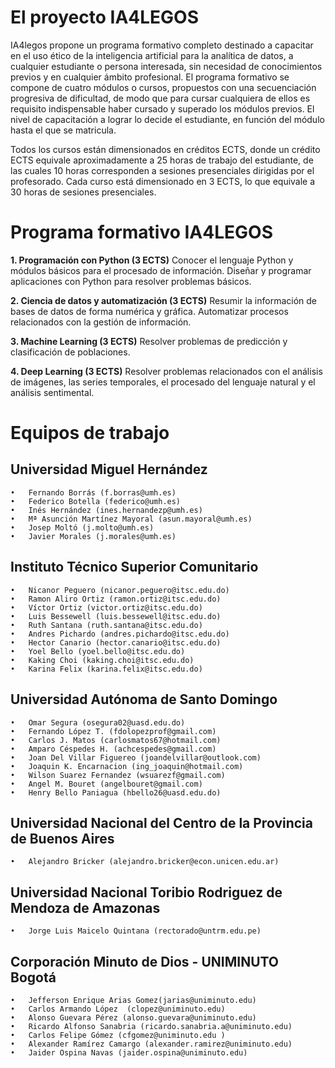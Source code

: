 # El proyecto IA4LEGOS

IA4legos propone un programa formativo completo destinado a capacitar en el uso ético de la inteligencia artificial para la analítica de datos, a cualquier estudiante o persona interesada, sin necesidad de conocimientos previos y en cualquier ámbito profesional. El programa formativo se compone de cuatro módulos o cursos, propuestos con una secuenciación progresiva de dificultad, de modo que para cursar cualquiera de ellos es requisito indispensable haber cursado y superado los módulos previos. El nivel de capacitación a lograr lo decide el estudiante, en función del módulo hasta el que se matricula.

Todos los cursos están dimensionados en créditos ECTS, donde un crédito ECTS equivale aproximadamente a 25 horas de trabajo del estudiante, de las cuales 10 horas corresponden a sesiones presenciales dirigidas por el profesorado. Cada curso está dimensionado en 3 ECTS, lo que equivale a 30 horas de sesiones presenciales.


# Programa formativo IA4LEGOS

**1. Programación con Python (3 ECTS)**
Conocer el lenguaje Python y módulos básicos para el procesado de información. Diseñar y programar aplicaciones con Python para resolver problemas básicos. 


**2. Ciencia de datos y automatización (3 ECTS)**
Resumir la información de bases de datos de forma numérica y gráfica. Automatizar procesos relacionados con la gestión de información.


**3. Machine Learning (3 ECTS)**
Resolver problemas de predicción y clasificación de poblaciones.


**4. Deep Learning (3 ECTS)**
Resolver problemas relacionados con el análisis de imágenes, las series temporales, el procesado del lenguaje natural y el análisis sentimental.

# Equipos de trabajo 

## Universidad Miguel Hernández

	•	Fernando Borrás (f.borras@umh.es)
	•	Federico Botella (federico@umh.es)
	•	Inés Hernández (ines.hernandezp@umh.es)
	•	Mª Asunción Martínez Mayoral (asun.mayoral@umh.es)
	•	Josep Moltó (j.molto@umh.es)
	•	Javier Morales (j.morales@umh.es)

## Instituto Técnico Superior Comunitario

	•	Nicanor Peguero (nicanor.peguero@itsc.edu.do)
	•	Ramon Aliro Ortiz (ramon.ortiz@itsc.edu.do)
	•	Víctor Ortiz (victor.ortiz@itsc.edu.do)
	•	Luis Bessewell (luis.bessewell@itsc.edu.do)
	•	Ruth Santana (ruth.santana@itsc.edu.do)
	•	Andres Pichardo (andres.pichardo@itsc.edu.do)
	•	Hector Canario (hector.canario@itsc.edu.do)
	•	Yoel Bello (yoel.bello@itsc.edu.do)
	•	Kaking Choi (kaking.choi@itsc.edu.do)   
	•	Karina Felix (karina.felix@itsc.edu.do)

 
 ## Universidad Autónoma de Santo Domingo
	
 	•	Omar Segura (osegura02@uasd.edu.do)
  	•	Fernando López T. (fdolopezprof@gmail.com)
	•	Carlos J. Matos	(carlosmatos67@hotmail.com)
	•	Amparo Céspedes H. (achcespedes@gmail.com)
	•	Joan Del Villar Figuereo (joandelvillar@outlook.com)
	•	Joaquin K. Encarnacion (ing_joaquin@hotmail.com)
	•	Wilson Suarez Fernandez	(wsuarezf@gmail.com)
	•	Angel M. Bouret (angelbouret@gmail.com)
	•	Henry Bello Paniagua (hbello26@uasd.edu.do)


## Universidad Nacional del Centro de la Provincia de Buenos Aires

	•	Alejandro Bricker (alejandro.bricker@econ.unicen.edu.ar)

 ## Universidad Nacional Toribio Rodriguez de Mendoza de Amazonas
 
 	•	Jorge Luis Maicelo Quintana (rectorado@untrm.edu.pe)
 
  ## Corporación Minuto de Dios - UNIMINUTO Bogotá
  	•	Jefferson Enrique Arias Gomez(jarias@uniminuto.edu)
  	•	Carlos Armando López  (clopez@uniminuto.edu)
  	•	Alonso Guevara Pérez (alonso.guevara@uniminuto.edu) 
  	•	Ricardo Alfonso Sanabria (ricardo.sanabria.a@uniminuto.edu)
  	•	Carlos Felipe Gómez (cfgomez@uniminuto.edu )
  	•	Alexander Ramírez Camargo (alexander.ramirez@uniminuto.edu)
  	•	Jaider Ospina Navas (jaider.ospina@uniminuto.edu)

    
